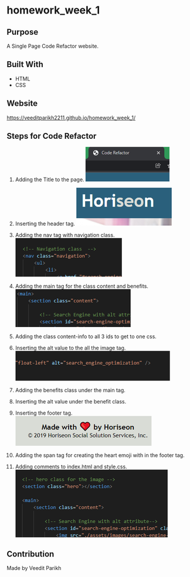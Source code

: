 # homework_week_1

## Purpose

A Single Page Code Refactor website.

## Built With

- HTML
- CSS

## Website

https://veeditparikh2211.github.io/homework_week_1/

## Steps for Code Refactor

1. Adding the Title to the page. 
<img src="./assets/screenshots/titlepage.png" ></img>

2. Inserting the header tag.
<img src="./assets/screenshots/header.png" ></img>

3. Adding the nav tag with navigation class.
<img src="./assets/screenshots/nav_class.png" ></img>


4. Adding the main tag for the class content and benefits.
<img src="./assets/screenshots/main.png" ></img>

5. Adding the class content-info to all 3 ids to get to one css.

6. Inserting the alt value to the all the image tag.
<img src="./assets/screenshots/alt_value.png" ></img>

7. Adding the benefits class under the main tag.

8. Inserting the alt value under the benefit class.


9. Inserting the footer tag.
<img src="./assets/screenshots/footer.png" ></img>

10. Adding the span tag for creating the heart emoji with in the footer tag.
11. Adding comments to index.html and style.css.
<img src="./assets/screenshots/index_comment.png" ></img>

## Contribution

Made by Veedit Parikh
